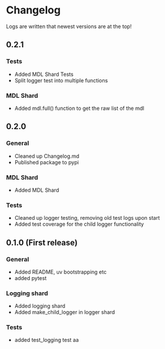 # Changelog
Logs are written that newest versions are at the top!

## 0.2.1
### Tests
* Added MDL Shard Tests
* Split logger test into multiple functions

### MDL Shard
* Added mdl.full() function to get the raw list of the mdl

## 0.2.0
### General
* Cleaned up Changelog.md
* Published package to pypi

### MDL Shard
* Added MDL Shard

### Tests
* Cleaned up logger testing, removing old test logs upon start
* Added test coverage for the child logger functionality

## 0.1.0 (First release)
### General
* Added README, uv bootstrapping etc
* added pytest

### Logging shard
* Added logging shard
* Added make_child_logger in logger shard

### Tests
* added test_logging test
aa
